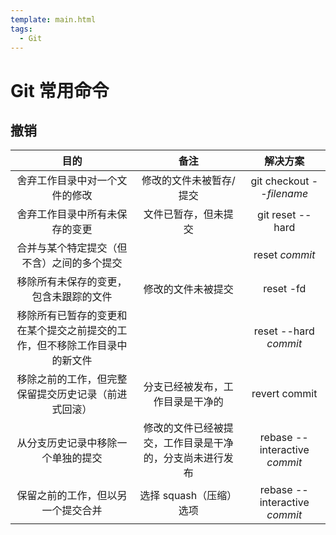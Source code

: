 ```yaml
---
template: main.html
tags:
  - Git
---
```


# Git 常用命令

## 撤销

|                                    目的                                    |                           备注                           |           解决方案            |
| :------------------------------------------------------------------------: | :------------------------------------------------------: | :---------------------------: |
|                       舍弃工作目录中对一个文件的修改                       |                 修改的文件未被暂存/提交                  |   git checkout --_filename_   |
|                       舍弃工作目录中所有未保存的变更                       |                   文件已暂存，但未提交                   |       git reset --hard        |
|                 合并与某个特定提交（但不含）之间的多个提交                 |                                                          |        reset _commit_         |
|                   移除所有未保存的变更，包含未跟踪的文件                   |                    修改的文件未被提交                    |           reset -fd           |
| 移除所有已暂存的变更和在某个提交之前提交的工作，但不移除工作目录中的新文件 |                                                          |     reset --hard _commit_     |
|            移除之前的工作，但完整保留提交历史记录（前进式回滚）            |             分支已经被发布，工作目录是干净的             |         revert commit         |
|                     从分支历史记录中移除一个单独的提交                     | 修改的文件已经被提交，工作目录是干净的，分支尚未进行发布 | rebase --interactive _commit_ |
|                     保留之前的工作，但以另一个提交合并                     |                 选择 squash（压缩）选项                  | rebase --interactive _commit_ |
